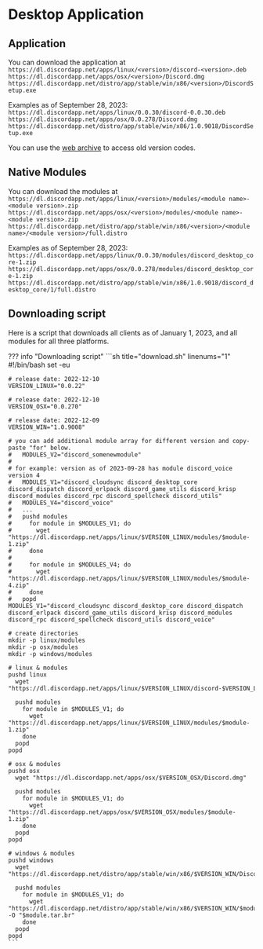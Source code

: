 # Desktop Application

## Application

You can download the application at  
`https://dl.discordapp.net/apps/linux/<version>/discord-<version>.deb`  
`https://dl.discordapp.net/apps/osx/<version>/Discord.dmg`  
`https://dl.discordapp.net/distro/app/stable/win/x86/<version>/DiscordSetup.exe`  

Examples as of September 28, 2023:  
`https://dl.discordapp.net/apps/linux/0.0.30/discord-0.0.30.deb`  
`https://dl.discordapp.net/apps/osx/0.0.278/Discord.dmg`  
`https://dl.discordapp.net/distro/app/stable/win/x86/1.0.9018/DiscordSetup.exe`  

You can use the [web archive](https://web.archive.org/web/20230000000000*/https://discord.com/download) to access old version codes.  

## Native Modules

You can download the modules at  
`https://dl.discordapp.net/apps/linux/<version>/modules/<module name>-<module version>.zip`  
`https://dl.discordapp.net/apps/osx/<version>/modules/<module name>-<module version>.zip`  
`https://dl.discordapp.net/distro/app/stable/win/x86/<version>/<module name>/<module version>/full.distro`  

Examples as of September 28, 2023:  
`https://dl.discordapp.net/apps/linux/0.0.30/modules/discord_desktop_core-1.zip`  
`https://dl.discordapp.net/apps/osx/0.0.278/modules/discord_desktop_core-1.zip`  
`https://dl.discordapp.net/distro/app/stable/win/x86/1.0.9018/discord_desktop_core/1/full.distro`  

## Downloading script
Here is a script that downloads all clients as of January 1, 2023, and all modules for all three platforms.  

??? info "Downloading script"
    ```sh title="download.sh" linenums="1"
    #!/bin/bash
    set -eu

    # release date: 2022-12-10
    VERSION_LINUX="0.0.22"

    # release date: 2022-12-10
    VERSION_OSX="0.0.270"

    # release date: 2022-12-09
    VERSION_WIN="1.0.9008"

    # you can add additional module array for different version and copy-paste "for" below.
    #   MODULES_V2="discord_somenewmodule"
    #
    # for example: version as of 2023-09-28 has module discord_voice version 4
    #   MODULES_V1="discord_cloudsync discord_desktop_core discord_dispatch discord_erlpack discord_game_utils discord_krisp discord_modules discord_rpc discord_spellcheck discord_utils"
    #   MODULES_V4="discord_voice"
    #   ...
    #   pushd modules
    #     for module in $MODULES_V1; do
    #       wget "https://dl.discordapp.net/apps/linux/$VERSION_LINUX/modules/$module-1.zip"
    #     done
    #
    #     for module in $MODULES_V4; do
    #       wget "https://dl.discordapp.net/apps/linux/$VERSION_LINUX/modules/$module-4.zip"
    #     done
    #   popd
    MODULES_V1="discord_cloudsync discord_desktop_core discord_dispatch discord_erlpack discord_game_utils discord_krisp discord_modules discord_rpc discord_spellcheck discord_utils discord_voice"

    # create directories
    mkdir -p linux/modules
    mkdir -p osx/modules
    mkdir -p windows/modules

    # linux & modules
    pushd linux
      wget "https://dl.discordapp.net/apps/linux/$VERSION_LINUX/discord-$VERSION_LINUX.tar.gz"

      pushd modules
        for module in $MODULES_V1; do
          wget "https://dl.discordapp.net/apps/linux/$VERSION_LINUX/modules/$module-1.zip"
        done
      popd
    popd

    # osx & modules
    pushd osx
      wget "https://dl.discordapp.net/apps/osx/$VERSION_OSX/Discord.dmg"

      pushd modules
        for module in $MODULES_V1; do
          wget "https://dl.discordapp.net/apps/osx/$VERSION_OSX/modules/$module-1.zip"
        done
      popd
    popd

    # windows & modules
    pushd windows
      wget "https://dl.discordapp.net/distro/app/stable/win/x86/$VERSION_WIN/DiscordSetup.exe"

      pushd modules
        for module in $MODULES_V1; do
          wget "https://dl.discordapp.net/distro/app/stable/win/x86/$VERSION_WIN/$module/1/full.distro" -O "$module.tar.br"
        done
      popd
    popd
    ```
